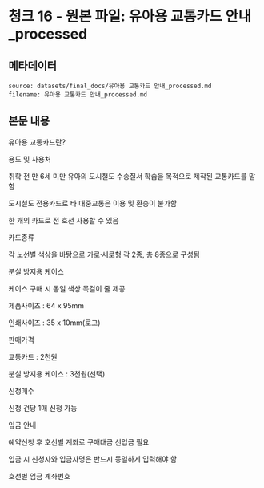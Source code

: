 # 청크 16 - 원본 파일: 유아용 교통카드 안내_processed

## 메타데이터

```
source: datasets/final_docs/유아용 교통카드 안내_processed.md
filename: 유아용 교통카드 안내_processed.md
```

## 본문 내용

유아용 교통카드란?

용도 및 사용처

취학 전 만 6세 미만 유아의 도시철도 수송질서 학습을 목적으로 제작된 교통카드를 말함

도시철도 전용카드로 타 대중교통은 이용 및 환승이 불가함

한 개의 카드로 전 호선 사용할 수 있음

카드종류

각 노선별 색상을 바탕으로 가로·세로형 각 2종, 총 8종으로 구성됨

분실 방지용 케이스

케이스 구매 시 동일 색상 목걸이 줄 제공

제품사이즈 : 64 x 95mm

인쇄사이즈 : 35 x 10mm(로고)

판매가격

교통카드 : 2천원

분실 방지용 케이스 : 3천원(선택)

신청매수

신청 건당 1매 신청 가능

입금 안내

예약신청 후 호선별 계좌로 구매대금 선입금 필요

입금 시 신청자와 입금자명은 반드시 동일하게 입력해야 함

호선별 입금 계좌번호